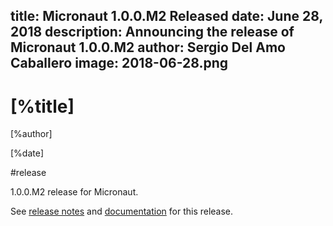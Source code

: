 title: Micronaut 1.0.0.M2 Released
date: June 28, 2018 
description: Announcing the release of Micronaut 1.0.0.M2
author: Sergio Del Amo Caballero
image: 2018-06-28.png
---

# [%title]

[%author]

[%date] 

#release

1.0.0.M2 release for Micronaut.

See [release notes](https://github.com/micronaut-projects/micronaut-core/releases/tag/v1.0.0.M2) and [documentation](http://docs.micronaut.io/1.0.0.M2/guide/index.html) for this release.
